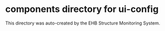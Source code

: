 # components directory for ui-config

This directory was auto-created by the EHB Structure Monitoring System.